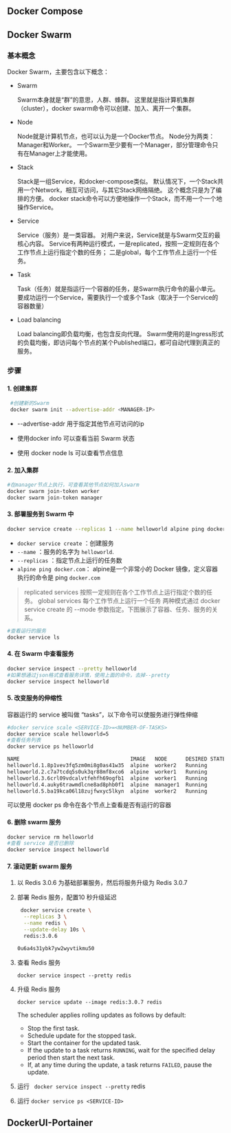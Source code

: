 ## Docker Compose



## Docker Swarm

### 基本概念

Docker Swarm，主要包含以下概念：

- Swarm

  Swarm本身就是“群”的意思，人群、蜂群。 这里就是指计算机集群（cluster），docker swarm命令可以创建、加入、离开一个集群。

- Node

  Node就是计算机节点，也可以认为是一个Docker节点。 Node分为两类：Manager和Worker。 一个Swarm至少要有一个Manager，部分管理命令只有在Manager上才能使用。 

- Stack

  Stack是一组Service，和docker-compose类似。 默认情况下，一个Stack共用一个Network，相互可访问，与其它Stack网络隔绝。 这个概念只是为了编排的方便。 docker stack命令可以方便地操作一个Stack，而不用一个一个地操作Service。

- Service

  Service（服务）是一类容器。 对用户来说，Service就是与Swarm交互的最核心内容。 Service有两种运行模式，一是replicated，按照一定规则在各个工作节点上运行指定个数的任务； 二是global，每个工作节点上运行一个任务。

- Task

  Task（任务）就是指运行一个容器的任务，是Swarm执行命令的最小单元。 要成功运行一个Service，需要执行一个或多个Task（取决于一个Service的容器数量）

- Load balancing

  Load balancing即负载均衡，也包含反向代理。 Swarm使用的是Ingress形式的负载均衡，即访问每个节点的某个Published端口，都可自动代理到真正的服务。

### 步骤

#### 1.  创建集群

```sh
 #创建新的Swarm
 docker swarm init --advertise-addr <MANAGER-IP>
```

- --advertise-addr 用于指定其他节点可访问的ip

- 使用docker info 可以查看当前 Swarm 状态
- 使用 docker node ls 可以查看节点信息

#### 2. 加入集群

```sh
#在manager节点上执行，可查看其他节点如何加入swarm
docker swarm join-token worker
docker swarm join-token manager
```

#### 3. 部署服务到 Swarm 中

```sh
docker service create --replicas 1 --name helloworld alpine ping docker.com
```

-  `docker service create` ：创建服务
- `--name` ：服务的名字为 `helloworld`.
- `--replicas` ：指定节点上运行的任务数
-  `alpine ping docker.com`： alpine是一个非常小的 Docker 镜像，定义容器执行的命令是 ping `docker.com`



> replicated services 按照一定规则在各个工作节点上运行指定个数的任务。
> global services 每个工作节点上运行一个任务
> 两种模式通过 docker service create 的 --mode 参数指定。下图展示了容器、任务、服务的关系。

```sh
#查看运行的服务
docker service ls
```

#### 4. 在 Swarm 中查看服务

```sh
docker service inspect --pretty helloworld
#如果想通过json格式查看服务详情，使用上面的命令，去掉--pretty
docker service inspect helloworld
```

#### 5. 改变服务的伸缩性

容器运行的 service 被叫做 “tasks”，以下命令可以使服务进行弹性伸缩

```sh
#docker service scale <SERVICE-ID>=<NUMBER-OF-TASKS>
docker service scale helloworld=5
#查看任务列表
docker service ps helloworld

NAME                                    IMAGE   NODE      DESIRED STATE  CURRENT STATE
helloworld.1.8p1vev3fq5zm0mi8g0as41w35  alpine  worker2   Running        Running 7 minutes
helloworld.2.c7a7tcdq5s0uk3qr88mf8xco6  alpine  worker1   Running        Running 24 seconds
helloworld.3.6crl09vdcalvtfehfh69ogfb1  alpine  worker1   Running        Running 24 seconds
helloworld.4.auky6trawmdlcne8ad8phb0f1  alpine  manager1  Running        Running 24 seconds
helloworld.5.ba19kca06l18zujfwxyc5lkyn  alpine  worker2   Running        Running 24 seconds
```

可以使用 docker ps 命令在各个节点上查看是否有运行的容器

#### 6. 删除 swarm 服务

```sh
docker service rm helloworld
#查看 service 是否已删除
docker service inspect helloworld
```

#### 7. 滚动更新 swarm 服务

1. 以 Redis 3.0.6 为基础部署服务，然后将服务升级为 Redis 3.0.7

2. 部署 Redis 服务，配置10 秒升级延迟

   ```sh
    docker service create \
     --replicas 3 \
     --name redis \
     --update-delay 10s \
     redis:3.0.6
   
   0u6a4s31ybk7yw2wyvtikmu50
   ```

3. 查看 Redis 服务

   ```
   docker service inspect --pretty redis
   ```

4. 升级 Redis 服务

   ```
   docker service update --image redis:3.0.7 redis
   ```

   The scheduler applies rolling updates as follows by default:

   - Stop the first task.
   - Schedule update for the stopped task.
   - Start the container for the updated task.
   - If the update to a task returns `RUNNING`, wait for the specified delay period then start the next task.
   - If, at any time during the update, a task returns `FAILED`, pause the update.

5. 运行  ` docker service inspect --pretty` redis
6. 运行  `docker service ps <SERVICE-ID>`

## DockerUI-Portainer